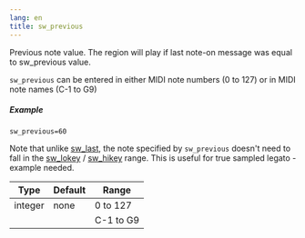 ```yaml
---
lang: en
title: sw_previous
---
```

Previous note value. The region will play if last note-on message was equal to
sw_previous value.

`sw_previous` can be entered in either MIDI note numbers (0 to 127) or
in MIDI note names (C-1 to G9)

##### Example

```
sw_previous=60
```

Note that unlike [sw_last](/opcodes/sw_last), the note specified by
`sw_previous` doesn't need to fall
in the [sw_lokey](sw_lokey) / [sw_hikey](sw_lokey) range.
This is useful for true sampled legato - example needed.

| Type    | Default | Range     |
| ---     | ---     | ---       |
| integer | none    | 0 to 127  |
|         |         | C-1 to G9 |
